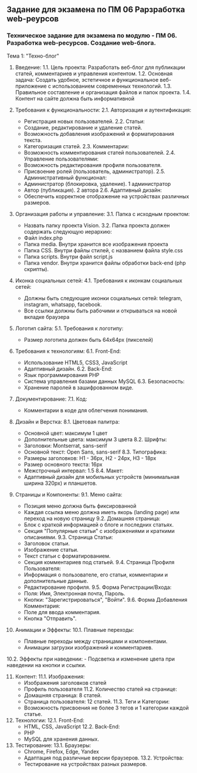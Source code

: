 ## Задание для экзамена по ПМ 06 Рарзработка web-реурсов

### Техническое задание для экзамена по модулю - ПМ 06. Разработка web-ресурсов. Создание web-блога.
Тема 1: "Техно-блог"
1. Введение:
   1.1. Цель проекта: Разработать веб-блог для публикации статей, комментариев и управления контентом.
   1.2. Основная задача: Создать удобное, эстетичное и функциональное веб-приложение с использованием современных технологий.
   1.3. Правильное составление и организация файлов и папок проекта.
   1.4. Контент на сайте должна быть информативной
2. Требования к функциональности:
   2.1. Авторизация и аутентификация:
      - Регистрация новых пользователей.
   2.2. Статьи:
      - Создание, редактирование и удаление статей.
      - Возможность добавления изображений и форматирования текста.
      - Категоризация статей.
   2.3. Комментарии:
      - Возможность комментирования статей пользователей.
   2.4. Управление пользователями:
      - Возможность редактирования профиля пользователя.
      - Присвоение ролей (пользователь, администратор).
   2.5. Административный функционал:
      - Администратор (блокировка, удаление). 1 администратор 
      - Автор (публикация). 2 автора
   2.6. Адаптивный дизайн:
      - Обеспечить корректное отображение на устройствах различных размеров.
3. Организация работы и управление:
   3.1. Папка с исходным проектом:
      - Назвать папку проекта Vision.
   3.2. Папка проекта должен содержать следующую иерархию:
      - Файл index.php
      - Папка media. Внутри хранится все изображения проекта 
      - Папка CSS. Внутри файлы стилей, с названием файла style.css
      - Папка scripts. Внутри файл script.js
      - Папка vendor. Внутри хранится файлы обработки back-end (php скрипты).

4. Иконка социальных сетей:
   4.1. Требования к иконкам социальных сетей:
      - Должны быть следующие иконки социальных сетей: telegram, instagram, whatsapp, facebook.
      - Все ссылки должны быть рабочими и открываться на новой вкладке браузера

5. Логотип сайта:
   5.1. Требования к логотипу:
      - Размер логотипа должен быть 64х64px (пикселей)
6. Требования к технологиям:
   6.1. Front-End:
      - Использование HTML5, CSS3, JavaScript 
      - Адаптивный дизайн.
   6.2. Back-End:
      - Язык программирования PHP
      - Система управления базами данных MySQL
   6.3. Безопасность:
      - Хранение паролей в зашифрованном виде.
7. Документирование:
   7.1. Код:
      - Комментарии в коде для облегчения понимания.
8. Дизайн и Верстка:
   8.1. Цветовая палитра:
    - Основной цвет: максимум 1 цвет 
    - Дополнительные цвета: максимум 3 цвета
   8.2. Шрифты:
    - Заголовки: Montserrat, sans-serif
    - Основной текст: Open Sans, sans-serif
   8.3. Типографика:
    - Размеры заголовков: H1 - 36px, H2 - 24px, H3 - 18px
    - Размер основного текста: 16px
    - Межстрочный интервал: 1.5
   8.4. Макет:
    - Адаптивный дизайн для мобильных устройств (минимальная ширина 320px) и планшетов.

9. Страницы и Компоненты:
   9.1. Меню сайта:
    - Позиция меню должна быть фиксированной
    - Каждая ссылка меню должна иметь якорь (landing page) или переход на новую страницу 
   9.2. Домашняя страница:
    - Блок с краткой информацией о блоге и последних статьях.
    - Секция "Популярные статьи" с изображениями и краткими описаниями.
   9.3. Страница Статьи:
    - Заголовок статьи.
    - Изображение статьи.
    - Текст статьи с форматированием.
    - Секция комментариев под статьей.
   9.4. Страница Профиля Пользователя:
    - Информация о пользователе, его статьи, комментарии и дополнительные данные.
    - Редактирование профиля.
   9.5. Форма Регистрации/Входа:
    - Поля: Имя, Электронная почта, Пароль.
    - Кнопки: "Зарегистрироваться", "Войти".
   9.6. Форма Добавления Комментария:
    - Поле для ввода комментария.
    - Кнопка "Отправить".
10. Анимации и Эффекты:
   10.1. Плавные переходы:
    - Плавные переходы между страницами и компонентами.
    - Анимации загрузки изображений и комментариев.

   10.2. Эффекты при наведении:
    - Подсветка и изменение цвета при наведении на кнопки и ссылки.

11. Контент:
   11.1. Изображения:
    - Изображения заголовков статей
    - Профиль пользователя
   11.2. Количество статей на странице:
    - Домашняя страница: 8 статей.
    - Страница пользователя: 12 статей.
   11.3. Теги и Категории:
    - Возможность присвоения не более 3 тегов и 1 категории каждой статье.
12. Технологии:
   12.1. Front-End:
    - HTML, CSS, JavaScript
   12.2. Back-End:
    - PHP
    - MySQL для хранения данных.
13. Тестирование:
   13.1. Браузеры:
    - Chrome, Firefox, Edge, Yandex
    - Адаптация под различные версии браузеров.
   13.2. Устройства:
    - Тестирование на устройствах разных размеров.

